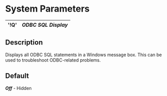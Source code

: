 # System Parameters

**'!Q'** |  **_ODBC SQL Display_**  
---|---  
  
##  Description

Displays all ODBC SQL statements in a Windows message box. This can be used to troubleshoot ODBC-related problems.

##  Default

**_Off_** \- Hidden
